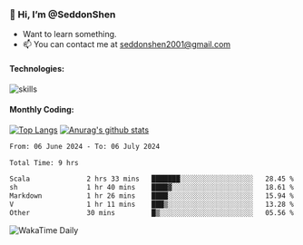 ### 👋 Hi, I’m @SeddonShen
- Want to learn something.
- 📫 You can contact me at seddonshen2001@gmail.com

#### Technologies:

![skills](https://skillicons.dev/icons?i=scala,js,html,css,bootstrap,jquery,c,cpp,cloudflare,django,docker,flask,git,github,githubactions,linux,latex,mysql,nodejs,ps,php,pr,py,raspberrypi,redis,unreal,v,vscode,vue,bash)

#### Monthly Coding:
[![Top Langs](https://github-readme-stats.vercel.app/api/top-langs?username=seddonshen&show_icons=true&locale=en&layout=compact&hide=html&langs_count=8)](https://github.com/SeddonShen/)
[![Anurag's github stats](https://github-readme-stats.vercel.app/api?username=SeddonShen&count_private=true&show_icons=true)](https://github.com/anuraghazra/github-readme-stats)
<!--START_SECTION:waka-->

```txt
From: 06 June 2024 - To: 06 July 2024

Total Time: 9 hrs

Scala              2 hrs 33 mins   ███████░░░░░░░░░░░░░░░░░░   28.45 %
sh                 1 hr 40 mins    ████▓░░░░░░░░░░░░░░░░░░░░   18.61 %
Markdown           1 hr 26 mins    ████░░░░░░░░░░░░░░░░░░░░░   15.94 %
V                  1 hr 11 mins    ███▒░░░░░░░░░░░░░░░░░░░░░   13.28 %
Other              30 mins         █▒░░░░░░░░░░░░░░░░░░░░░░░   05.56 %
```

<!--END_SECTION:waka-->

![WakaTime Daily](https://wakatime.com/share/@seddon2001/61a7e342-5f12-4fea-bf92-1fac161e97d6.svg)
<!---
SeddonShen/SeddonShen is a ✨ special ✨ repository because its `README.md` (this file) appears on your GitHub profile.
You can click the Preview link to take a look at your changes.
--->

